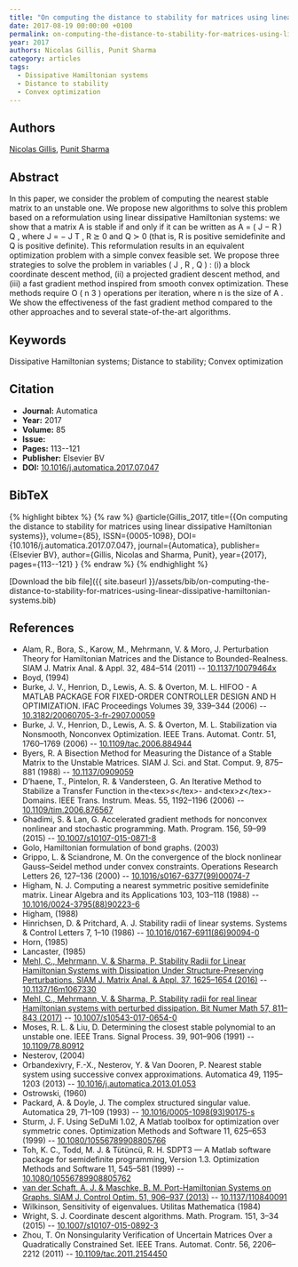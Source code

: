 ```yaml
---
title: "On computing the distance to stability for matrices using linear dissipative Hamiltonian systems"
date: 2017-08-19 00:00:00 +0100
permalink: on-computing-the-distance-to-stability-for-matrices-using-linear-dissipative-hamiltonian-systems
year: 2017
authors: Nicolas Gillis, Punit Sharma
category: articles
tags:
  - Dissipative Hamiltonian systems
  - Distance to stability
  - Convex optimization
---
```

 
## Authors
[Nicolas Gillis](authors/nicolas-gillis), [Punit Sharma](authors/punit-sharma)
 
## Abstract
In this paper, we consider the problem of computing the nearest stable matrix to an unstable one. We propose new algorithms to solve this problem based on a reformulation using linear dissipative Hamiltonian systems: we show that a matrix A is stable if and only if it can be written as A = ( J − R ) Q , where J = − J T , R ⪰ 0 and Q ≻ 0 (that is, R is positive semidefinite and Q is positive definite). This reformulation results in an equivalent optimization problem with a simple convex feasible set. We propose three strategies to solve the problem in variables ( J , R , Q ) : (i) a block coordinate descent method, (ii) a projected gradient descent method, and (iii) a fast gradient method inspired from smooth convex optimization. These methods require O ( n 3 ) operations per iteration, where n is the size of A . We show the effectiveness of the fast gradient method compared to the other approaches and to several state-of-the-art algorithms.
 
## Keywords
Dissipative Hamiltonian systems; Distance to stability; Convex optimization
 
## Citation
- **Journal:** Automatica
- **Year:** 2017
- **Volume:** 85
- **Issue:** 
- **Pages:** 113--121
- **Publisher:** Elsevier BV
- **DOI:** [10.1016/j.automatica.2017.07.047](https://doi.org/10.1016/j.automatica.2017.07.047)
 
## BibTeX
{% highlight bibtex %}
{% raw %}
@article{Gillis_2017,
  title={{On computing the distance to stability for matrices using linear dissipative Hamiltonian systems}},
  volume={85},
  ISSN={0005-1098},
  DOI={10.1016/j.automatica.2017.07.047},
  journal={Automatica},
  publisher={Elsevier BV},
  author={Gillis, Nicolas and Sharma, Punit},
  year={2017},
  pages={113--121}
}
{% endraw %}
{% endhighlight %}
 
[Download the bib file]({{ site.baseurl }}/assets/bib/on-computing-the-distance-to-stability-for-matrices-using-linear-dissipative-hamiltonian-systems.bib)
 
## References
- Alam, R., Bora, S., Karow, M., Mehrmann, V. & Moro, J. Perturbation Theory for Hamiltonian Matrices and the Distance to Bounded-Realness. SIAM J. Matrix Anal. &amp; Appl. 32, 484–514 (2011) -- [10.1137/10079464x](https://doi.org/10.1137/10079464x)
- Boyd, (1994)
- Burke, J. V., Henrion, D., Lewis, A. S. & Overton, M. L. HIFOO - A MATLAB PACKAGE FOR FIXED-ORDER CONTROLLER DESIGN AND H OPTIMIZATION. IFAC Proceedings Volumes 39, 339–344 (2006) -- [10.3182/20060705-3-fr-2907.00059](https://doi.org/10.3182/20060705-3-fr-2907.00059)
- Burke, J. V., Henrion, D., Lewis, A. S. & Overton, M. L. Stabilization via Nonsmooth, Nonconvex Optimization. IEEE Trans. Automat. Contr. 51, 1760–1769 (2006) -- [10.1109/tac.2006.884944](https://doi.org/10.1109/tac.2006.884944)
- Byers, R. A Bisection Method for Measuring the Distance of a Stable Matrix to the Unstable Matrices. SIAM J. Sci. and Stat. Comput. 9, 875–881 (1988) -- [10.1137/0909059](https://doi.org/10.1137/0909059)
- D’haene, T., Pintelon, R. & Vandersteen, G. An Iterative Method to Stabilize a Transfer Function in the&lt;tex&gt;$s$&lt;/tex&gt;- and&lt;tex&gt;$z$&lt;/tex&gt;-Domains. IEEE Trans. Instrum. Meas. 55, 1192–1196 (2006) -- [10.1109/tim.2006.876567](https://doi.org/10.1109/tim.2006.876567)
- Ghadimi, S. & Lan, G. Accelerated gradient methods for nonconvex nonlinear and stochastic programming. Math. Program. 156, 59–99 (2015) -- [10.1007/s10107-015-0871-8](https://doi.org/10.1007/s10107-015-0871-8)
- Golo, Hamiltonian formulation of bond graphs. (2003)
- Grippo, L. & Sciandrone, M. On the convergence of the block nonlinear Gauss–Seidel method under convex constraints. Operations Research Letters 26, 127–136 (2000) -- [10.1016/s0167-6377(99)00074-7](https://doi.org/10.1016/s0167-6377(99)00074-7)
- Higham, N. J. Computing a nearest symmetric positive semidefinite matrix. Linear Algebra and its Applications 103, 103–118 (1988) -- [10.1016/0024-3795(88)90223-6](https://doi.org/10.1016/0024-3795(88)90223-6)
- Higham, (1988)
- Hinrichsen, D. & Pritchard, A. J. Stability radii of linear systems. Systems &amp; Control Letters 7, 1–10 (1986) -- [10.1016/0167-6911(86)90094-0](https://doi.org/10.1016/0167-6911(86)90094-0)
- Horn, (1985)
- Lancaster, (1985)
- [Mehl, C., Mehrmann, V. & Sharma, P. Stability Radii for Linear Hamiltonian Systems with Dissipation Under Structure-Preserving Perturbations. SIAM J. Matrix Anal. &amp; Appl. 37, 1625–1654 (2016)](stability-radii-for-linear-hamiltonian-systems-with-dissipation-under-structure-preserving-perturbations) -- [10.1137/16m1067330](https://doi.org/10.1137/16m1067330)
- [Mehl, C., Mehrmann, V. & Sharma, P. Stability radii for real linear Hamiltonian systems with perturbed dissipation. Bit Numer Math 57, 811–843 (2017)](stability-radii-for-real-linear-hamiltonian-systems-with-perturbed-dissipation) -- [10.1007/s10543-017-0654-0](https://doi.org/10.1007/s10543-017-0654-0)
- Moses, R. L. & Liu, D. Determining the closest stable polynomial to an unstable one. IEEE Trans. Signal Process. 39, 901–906 (1991) -- [10.1109/78.80912](https://doi.org/10.1109/78.80912)
- Nesterov, (2004)
- Orbandexivry, F.-X., Nesterov, Y. & Van Dooren, P. Nearest stable system using successive convex approximations. Automatica 49, 1195–1203 (2013) -- [10.1016/j.automatica.2013.01.053](https://doi.org/10.1016/j.automatica.2013.01.053)
- Ostrowski, (1960)
- Packard, A. & Doyle, J. The complex structured singular value. Automatica 29, 71–109 (1993) -- [10.1016/0005-1098(93)90175-s](https://doi.org/10.1016/0005-1098(93)90175-s)
- Sturm, J. F. Using SeDuMi 1.02, A Matlab toolbox for optimization over symmetric cones. Optimization Methods and Software 11, 625–653 (1999) -- [10.1080/10556789908805766](https://doi.org/10.1080/10556789908805766)
- Toh, K. C., Todd, M. J. & Tütüncü, R. H. SDPT3 — A Matlab software package for semidefinite programming, Version 1.3. Optimization Methods and Software 11, 545–581 (1999) -- [10.1080/10556789908805762](https://doi.org/10.1080/10556789908805762)
- [van der Schaft, A. J. & Maschke, B. M. Port-Hamiltonian Systems on Graphs. SIAM J. Control Optim. 51, 906–937 (2013)](port-hamiltonian-systems-on-graphs) -- [10.1137/110840091](https://doi.org/10.1137/110840091)
- Wilkinson, Sensitivity of eigenvalues. Utilitas Mathematica (1984)
- Wright, S. J. Coordinate descent algorithms. Math. Program. 151, 3–34 (2015) -- [10.1007/s10107-015-0892-3](https://doi.org/10.1007/s10107-015-0892-3)
- Zhou, T. On Nonsingularity Verification of Uncertain Matrices Over a Quadratically Constrained Set. IEEE Trans. Automat. Contr. 56, 2206–2212 (2011) -- [10.1109/tac.2011.2154450](https://doi.org/10.1109/tac.2011.2154450)

